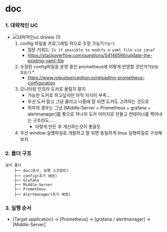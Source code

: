 # doc


### 1.  대략적인 UC
* ![대략적인uc drawio (1)](https://user-images.githubusercontent.com/41561652/148182493-d7ea8115-76ec-4583-b16f-a86d026feae7.png)
    1.  config 파일을 프로그래밍 적으로 수정 가능?(`가능!`)
        * 질문 키워드: `Is it possible to modify a yaml file via java?`
        * https://stackoverflow.com/questions/54146566/update-the-existing-yaml-file
    2.  수정된 config파일을 운영 중인 prometheus에 어떻게 반영할 것인가?(`방법 찾음!`)
        * 
        * https://www.robustperception.io/reloading-prometheus-configuration
    3.  모니터링 인프라 도커로 올릴지 말지
        * 가능한 도커로 하고싶지만 아직 지식이 부족...
        * 우선 도커 말고 그냥 올리고 나중에 잘 되면 도커도 고려하는 것으로
        * 최악의 경우는 그냥 [Middle-Server + Prometheus + grafana + alertmanager]를 통으로 하나의 도커 이미지로 만들고 컨테이너를 찍어내는 구조라도....
            * 이렇게 만든 후 개선하는것이 좋을듯  
    4.  우선 window 실행파일로 개발하고 잘 되면 동일하게 linux 실행파일로 구성해 보자


### 2.  폴더 구조
```
설치 폴더
    ├── doc(문서, 실행 스크립트)
    ├── config(추가 예정)
    ├── Grafana
    ├── Middle-Server
    ├── Prometheus
    ├── Alertmanager(추가 예정)
```

### 3.  실행 순서
* [Target application] -> [Prometheus] -> [grafana / alertmanager] -> [Middle-Server]

